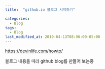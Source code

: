 ```yaml
---
title:  "github.io 블로그 시작하기"

categories:
  - Blog
tags:
  - Blog
last_modified_at: 2019-04-13T08:06:00-05:00
---
```


https://devinlife.com/howto/

블로그 내용을 따라 github blog를 만들어 보는중

  
